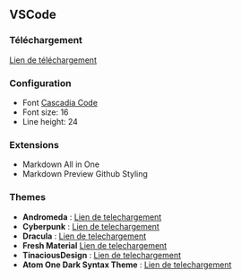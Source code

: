 ## VSCode

### Téléchargement

[Lien de téléchargement](https://code.visualstudio.com/)

### Configuration

- Font [Cascadia Code](https://github.com/microsoft/cascadia-code)
- Font size: 16
- Line height: 24


### Extensions

- Markdown All in One
- Markdown Preview Github Styling


### Themes 
- **Andromeda** : [Lien de telechargement ](https://marketplace.visualstudio.com/items?itemName=EliverLara.andromeda)
- **Cyberpunk** : [Lien de telechargement](https://marketplace.visualstudio.com/items?itemName=max-SS.cyberpunk)
- **Dracula** : [Lien de telechargement](https://marketplace.visualstudio.com/items?itemName=dracula-theme.theme-dracula)
- **Fresh Material** [Lien de telechargement](https://marketplace.visualstudio.com/items?itemName=2ndshift.fresh-material)
- **TinaciousDesign** : [Lien de telechargement](https://marketplace.visualstudio.com/items?itemName=tinaciousdesign.theme-tinaciousdesign)
- **Atom One Dark Syntax Theme** : [Lien de telechargement](https://marketplace.visualstudio.com/items?itemName=andischerer.theme-atom-one-dark)